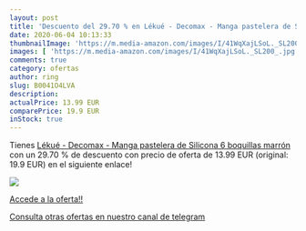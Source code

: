 ```yaml
---
layout: post
title: 'Descuento del 29.70 % en Lékué - Decomax - Manga pastelera de Sil'
date: 2020-06-04 10:13:33
thumbnailImage: 'https://m.media-amazon.com/images/I/41WqXajLSoL._SL200_.jpg'
images: [ 'https://m.media-amazon.com/images/I/41WqXajLSoL._SL200_.jpg' ]
comments: true
category: ofertas
author: ring
slug: B0041O4LVA
description:
actualPrice: 13.99 EUR
comparePrice: 19.9 EUR
inStock: true
---
```


Tienes [Lékué - Decomax - Manga pastelera de Silicona 6 boquillas  marrón](https://www.amazon.com/dp/B0041O4LVA/?tag=redken08-20) con un 29.70 % de descuento con precio de oferta de 13.99 EUR (original: 19.9 EUR) en el siguiente enlace!

[![](https://m.media-amazon.com/images/I/41WqXajLSoL._SL200_.jpg)](https://www.amazon.com/dp/B0041O4LVA/?tag=redken08-20)

[Accede a la oferta!!](https://www.amazon.com/dp/B0041O4LVA/?tag=redken08-20)

[Consulta otras ofertas en nuestro canal de telegram](https://t.me/s/ofertas25)
